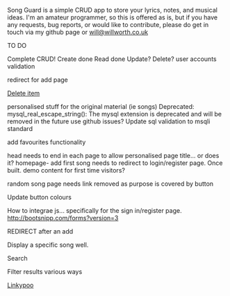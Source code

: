 Song Guard is a simple CRUD app to store your lyrics, notes, and musical ideas.
I'm an amateur programmer, so this is offered as is, but if you have any requests,
bug reports, or would like to contribute, please do get in touch via my github page
or
will@willworth.co.uk




TO DO

Complete CRUD!
Create done
Read done
Update?
Delete?
user accounts
validation

redirect for add page

<form action='item.php' method='POST' id='form'>
    <input type='hidden' name='action' value='delete' />
    <input type='hidden' name='id' value='{item_id}' />
    <a href="" onclick="document.getElementById('form').submit(); return false;">Delete item</a>
</form>



personalised stuff for the original material (ie songs)
Deprecated: mysql_real_escape_string(): The mysql extension is deprecated and will be removed in the future
use github issues?
Update sql validation to msqli standard

add favourites functionality

head needs to end in each page to allow personalised page title...  or does it?
homepage- add first song needs to redirect to login/register page.  Once built.
demo content for first time visitors?

random song page needs link removed as purpose is covered by button

Update button colours

How to integrae js... specifically for the sign in/register page.
http://bootsnipp.com/forms?version=3

REDIRECT after an add

Display a specific song well.

Search

Filter results various ways

<a href="detail.php?song-id=<?php echo $row['id'] ?>">Linkypoo</a>
